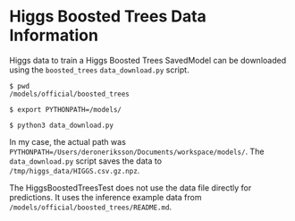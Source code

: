 # Higgs Boosted Trees Data Information

Higgs data to train a Higgs Boosted Trees SavedModel can be downloaded using the `boosted_trees`
`data_download.py` script.

```
$ pwd
/models/official/boosted_trees

$ export PYTHONPATH=/models/

$ python3 data_download.py
```

In my case, the actual path was `PYTHONPATH=/Users/deroneriksson/Documents/workspace/models/`.
The `data_download.py` script saves the data to `/tmp/higgs_data/HIGGS.csv.gz.npz`.

The HiggsBoostedTreesTest does not use the data file directly for predictions. It uses
the inference example data from `/models/official/boosted_trees/README.md`.
